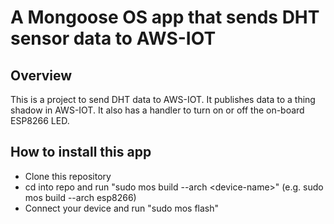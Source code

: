 # A Mongoose OS app that sends DHT sensor data to AWS-IOT

## Overview

This is a project to send DHT data to AWS-IOT. It publishes data to a thing shadow in AWS-IOT. It also has a handler to turn on or off the on-board ESP8266 LED.


## How to install this app

- Clone this repository
- cd into repo and run "sudo mos build --arch \<device-name\>" (e.g. sudo mos build --arch esp8266)
- Connect your device and run "sudo mos flash"
